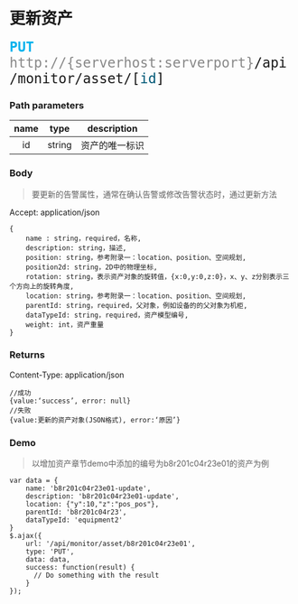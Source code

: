 # 更新资产

<font face="Droid Sans Mono,monospace" size="5">
<font color="#00b2ed"><b>PUT</b></font> <font color="#888">http://{serverhost:serverport}</font>/api/monitor/asset/[<font color="#005977">id</font>]
</font>

### Path parameters
name | type | description
:-----:|:------:|:------------:
id   |string|资产的唯一标识

### Body
>要更新的告警属性，通常在确认告警或修改告警状态时，通过更新方法

Accept: application/json

```
{
    name : string，required，名称,
    description: string，描述,
    position: string，参考附录一：location、position、空间规划,
    position2d: string，2D中的物理坐标,
    rotation: string，表示资产对象的旋转值，{x:0,y:0,z:0}，x、y、z分别表示三个方向上的旋转角度,
    location: string，参考附录一：location、position、空间规划,
    parentId: string，required，父对象，例如设备的的父对象为机柜,
    dataTypeId: string，required，资产模型编号,
    weight: int，资产重量
}
```

### Returns

Content-Type: application/json

```
//成功
{value:‘success’, error: null}
//失败
{value:更新的资产对象(JSON格式), error:‘原因’}
```

### Demo
>以增加资产章节demo中添加的编号为b8r201c04r23e01的资产为例

```
var data = {
    name: 'b8r201c04r23e01-update',
    description: 'b8r201c04r23e01-update',
    location: {"y":10,"z":"pos_pos"},
    parentId: 'b8r201c04r23',
    dataTypeId: 'equipment2'
}
$.ajax({
    url: '/api/monitor/asset/b8r201c04r23e01',
    type: 'PUT',
    data: data,
    success: function(result) {
      // Do something with the result
    }
});
```
